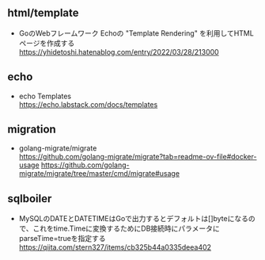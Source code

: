 ## html/template

- GoのWebフレームワーク Echoの "Template Rendering" を利用してHTMLページを作成する  
https://yhidetoshi.hatenablog.com/entry/2022/03/28/213000

## echo

- echo Templates  
https://echo.labstack.com/docs/templates

## migration

- golang-migrate/migrate  
https://github.com/golang-migrate/migrate?tab=readme-ov-file#docker-usage
https://github.com/golang-migrate/migrate/tree/master/cmd/migrate#usage

## sqlboiler

- MySQLのDATEとDATETIMEはGoで出力するとデフォルトは[]byteになるので、これをtime.Timeに変換するためにDB接続時にパラメータにparseTime=trueを指定する  
https://qiita.com/stern327/items/cb325b44a0335deea402
